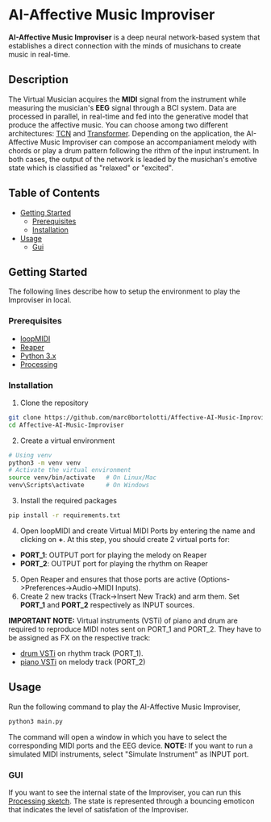 # AI-Affective Music Improviser
**AI-Affective Music Improviser** is a deep neural network-based system that establishes a direct connection with the minds of musichans to create music in real-time. 

## Description
The Virtual Musician acquires the **MIDI** signal from the instrument while measuring the musician's **EEG** signal through a BCI system.
Data are processed in parallel, in real-time and fed into the generative model that produce the affective music.
You can choose among two different architectures: [TCN](generative_model/architectures/tcn.py) and [Transformer](generative_model/architectures/musicTransformer.py).
Depending on the application, the AI-Affective Music Improviser can compose an accompaniament melody with chords or play a drum pattern following the rithm of the input instrument.
In both cases, the output of the network is leaded by the musichan's emotive state which is classified as "relaxed" or "excited".

## Table of Contents
- [Getting Started](#getting-started)
  - [Prerequisites](#prerequisites)
  - [Installation](#installation)
  <!-- - [Issues](#issues) -->
- [Usage](#usage)
  - [Gui](#gui)

## Getting Started
The following lines describe how to setup the environment to play the Improviser in local.

### Prerequisites

* [loopMIDI](https://www.tobias-erichsen.de/software/loopmidi.html)
* [Reaper](https://www.reaper.fm/download.php)
* [Python 3.x](https://www.python.org/downloads/)
* [Processing](https://processing.org/download)

### Installation

1. Clone the repository
```bash
git clone https://github.com/marc0bortolotti/Affective-AI-Music-Improviser.git
cd Affective-AI-Music-Improviser
```

2. Create a virtual environment
```bash
# Using venv
python3 -m venv venv
# Activate the virtual environment
source venv/bin/activate   # On Linux/Mac
venv\Scripts\activate      # On Windows
```

3. Install the required packages
```bash
pip install -r requirements.txt
```

4. Open loopMIDI and create Virtual MIDI Ports by entering the name and clicking on **+**. At this step, you should create 2 virtual ports for: 
- **PORT_1**: OUTPUT port for playing the melody on Reaper
- **PORT_2**: OUTPUT port for playing the rhythm on Reaper

5. Open Reaper and ensures that those ports are active (Options->Preferences->Audio->MIDI Inputs). 
6. Create 2 new tracks (Track->Insert New Track) and arm them. Set  **PORT_1** and **PORT_2** respectively as INPUT sources.

**IMPORTANT NOTE:** Virtual instruments (VSTi) of piano and drum are required to reproduce MIDI notes sent on PORT_1 and PORT_2. They have to be assigned as FX on the respective track:
- [drum VSTi](https://www.powerdrumkit.com/download76187.php) on rhythm track (PORT_1). 
- [piano VSTi](https://www.studiologic-music.com/products/numaplayer/) on melody track (PORT_2)

## Usage
Run the following command to play the AI-Affective Music Improviser, 
```bash
python3 main.py
```
The command will open a window in which you have to select the corresponding MIDI ports and the EEG device.
**NOTE:** If you want to run a simulated MIDI instruments, select "Simulate Instrument" as INPUT port.

### GUI
If you want to see the internal state of the Improviser, you can run this [Processing sketch](gui/Processing/main.pde). 
The state is represented through a bouncing emoticon that indicates the level of satisfation of the Improviser.








